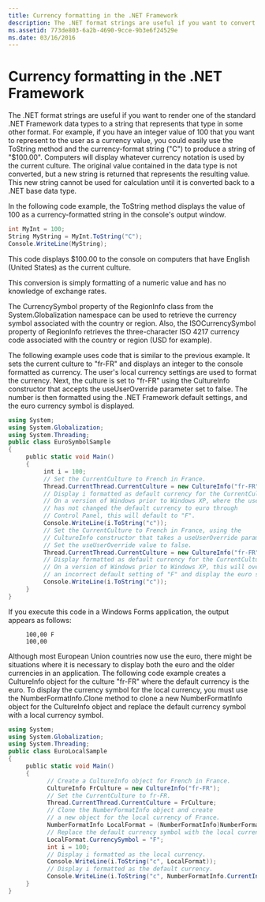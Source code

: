 ```yaml
---
title: Currency formatting in the .NET Framework
description: The .NET format strings are useful if you want to convert one of the standard .NET Framework data types to a string that represents that type in some other format.
ms.assetid: 773de803-6a2b-4690-9cce-9b3e6f24529e
ms.date: 03/16/2016
---
```

# Currency formatting in the .NET Framework

The .NET format strings are useful if you want to render one of the standard .NET Framework data types to a string that represents that type in some other format.
For example, if you have an integer value of 100 that you want to represent to the user as a currency value, you could easily use the ToString method and the currency-format string ("C") to produce a string of "$100.00".
Computers will display whatever currency notation is used by the current culture.
The original value contained in the data type is not converted, but a new string is returned that represents the resulting value.
This new string cannot be used for calculation until it is converted back to a .NET base data type.

In the following code example, the ToString method displays the value of 100 as a currency-formatted string in the console's output window.

```csharp
int MyInt = 100;
String MyString = MyInt.ToString("C");
Console.WriteLine(MyString);
```

This code displays $100.00 to the console on computers that have English (United States) as the current culture.

This conversion is simply formatting of a numeric value and has no knowledge of exchange rates.

The CurrencySymbol property of the RegionInfo class from the System.Globalization namespace can be used to retrieve the currency symbol associated with the country or region.
Also, the ISOCurrencySymbol property of RegionInfo retrieves the three-character ISO 4217 currency code associated with the country or region (USD for example).

The following example uses code that is similar to the previous example.
It sets the current culture to "fr-FR" and displays an integer to the console formatted as currency.
The user's local currency settings are used to format the currency.
Next, the culture is set to "fr-FR" using the CultureInfo constructor that accepts the useUserOverride parameter set to false.
The number is then formatted using the .NET Framework default settings, and the euro currency symbol is displayed.

```csharp
using System;
using System.Globalization;
using System.Threading;
public class EuroSymbolSample
{
     public static void Main()
     {
          int i = 100;
          // Set the CurrentCulture to French in France.
          Thread.CurrentThread.CurrentCulture = new CultureInfo("fr-FR");
          // Display i formatted as default currency for the CurrentCulture.
          // On a version of Windows prior to Windows XP, where the user
          // has not changed the default currency to euro through
          // Control Panel, this will default to "F".
          Console.WriteLine(i.ToString("c"));
          // Set the CurrentCulture to French in France, using the
          // CultureInfo constructor that takes a useUserOverride parameter.
          // Set the useUserOverride value to false.
          Thread.CurrentThread.CurrentCulture = new CultureInfo("fr-FR", false);
          // Display formatted as default currency for the CurrentCulture.
          // On a version of Windows prior to Windows XP, this will override
          // an incorrect default setting of "F" and display the euro symbol.
          Console.WriteLine(i.ToString("c"));
     }
}
```

If you execute this code in a Windows Forms application, the output appears as follows:

```console
     100,00 F
     100,00
```

Although most European Union countries now use the euro, there might be situations where it is necessary to display both the euro and the older currencies in an application.
The following code example creates a CultureInfo object for the culture "fr-FR" where the default currency is the euro.
To display the currency symbol for the local currency, you must use the NumberFormatInfo.Clone method to clone a new NumberFormatInfo object for the CultureInfo object and replace the default currency symbol with a local currency symbol.

```csharp
using System;
using System.Globalization;
using System.Threading;
public class EuroLocalSample
{
     public static void Main()
     {
           // Create a CultureInfo object for French in France.
           CultureInfo FrCulture = new CultureInfo("fr-FR");
           // Set the CurrentCulture to fr-FR.
           Thread.CurrentThread.CurrentCulture = FrCulture;
           // Clone the NumberFormatInfo object and create
           // a new object for the local currency of France.
           NumberFormatInfo LocalFormat = (NumberFormatInfo)NumberFormatInfo.CurrentInfo.Clone();
           // Replace the default currency symbol with the local currency symbol.
           LocalFormat.CurrencySymbol = "F";
           int i = 100;
           // Display i formatted as the local currency.
           Console.WriteLine(i.ToString("c", LocalFormat));
           // Display i formatted as the default currency.
           Console.WriteLine(i.ToString("c", NumberFormatInfo.CurrentInfo));
     }
}
```
